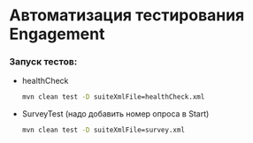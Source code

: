 # Автоматизация тестирования Engagement
### Запуск тестов:
- healthCheck
    ```bash
    mvn clean test -D suiteXmlFile=healthCheck.xml
    ```
- SurveyTest (надо добавить номер опроса в Start)
    ```bash
    mvn clean test -D suiteXmlFile=survey.xml
    ```
 
